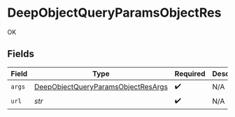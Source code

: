 # DeepObjectQueryParamsObjectRes

OK


## Fields

| Field                                                                                               | Type                                                                                                | Required                                                                                            | Description                                                                                         |
| --------------------------------------------------------------------------------------------------- | --------------------------------------------------------------------------------------------------- | --------------------------------------------------------------------------------------------------- | --------------------------------------------------------------------------------------------------- |
| `args`                                                                                              | [DeepObjectQueryParamsObjectResArgs](../../models/operations/deepobjectqueryparamsobjectresargs.md) | :heavy_check_mark:                                                                                  | N/A                                                                                                 |
| `url`                                                                                               | *str*                                                                                               | :heavy_check_mark:                                                                                  | N/A                                                                                                 |